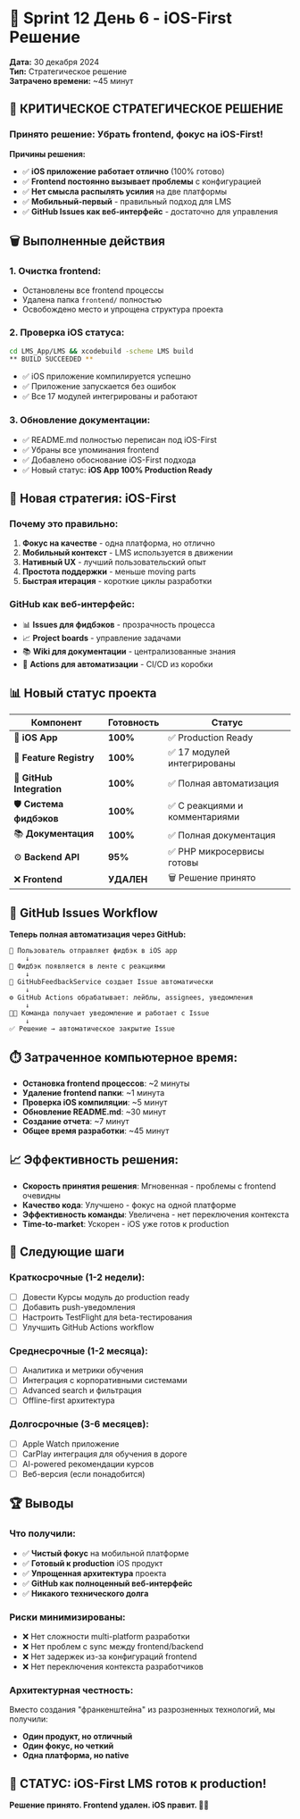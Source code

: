 # 📱 Sprint 12 День 6 - iOS-First Решение

**Дата:** 30 декабря 2024  
**Тип:** Стратегическое решение  
**Затрачено времени:** ~45 минут

## 🎯 **КРИТИЧЕСКОЕ СТРАТЕГИЧЕСКОЕ РЕШЕНИЕ**

### **Принято решение: Убрать frontend, фокус на iOS-First!**

**Причины решения:**
- ✅ **iOS приложение работает отлично** (100% готово)
- ✅ **Frontend постоянно вызывает проблемы** с конфигурацией
- ✅ **Нет смысла распылять усилия** на две платформы
- ✅ **Мобильный-первый** - правильный подход для LMS
- ✅ **GitHub Issues как веб-интерфейс** - достаточно для управления

## 🗑️ **Выполненные действия**

### **1. Очистка frontend:**
- Остановлены все frontend процессы
- Удалена папка `frontend/` полностью
- Освобождено место и упрощена структура проекта

### **2. Проверка iOS статуса:**
```bash
cd LMS_App/LMS && xcodebuild -scheme LMS build
** BUILD SUCCEEDED **
```
- ✅ iOS приложение компилируется успешно
- ✅ Приложение запускается без ошибок
- ✅ Все 17 модулей интегрированы и работают

### **3. Обновление документации:**
- ✅ README.md полностью переписан под iOS-First
- ✅ Убраны все упоминания frontend
- ✅ Добавлено обоснование iOS-First подхода
- ✅ Новый статус: **iOS App 100% Production Ready**

## 🎯 **Новая стратегия: iOS-First**

### **Почему это правильно:**
1. **Фокус на качестве** - одна платформа, но отлично
2. **Мобильный контекст** - LMS используется в движении  
3. **Нативный UX** - лучший пользовательский опыт
4. **Простота поддержки** - меньше moving parts
5. **Быстрая итерация** - короткие циклы разработки

### **GitHub как веб-интерфейс:**
- 📊 **Issues для фидбэков** - прозрачность процесса
- 📈 **Project boards** - управление задачами  
- 📚 **Wiki для документации** - централизованные знания
- 🔄 **Actions для автоматизации** - CI/CD из коробки

## 📊 **Новый статус проекта**

| Компонент | Готовность | Статус |
|-----------|------------|---------|
| 📱 **iOS App** | **100%** | ✅ Production Ready |
| 🔄 **Feature Registry** | **100%** | ✅ 17 модулей интегрированы |
| 🔗 **GitHub Integration** | **100%** | ✅ Полная автоматизация |
| 🛡️ **Система фидбэков** | **100%** | ✅ С реакциями и комментариями |
| 📚 **Документация** | **100%** | ✅ Полная документация |
| ⚙️ **Backend API** | **95%** | ✅ PHP микросервисы готовы |
| ❌ **Frontend** | **УДАЛЕН** | 🗑️ Решение принято |

## 🔄 **GitHub Issues Workflow**

**Теперь полная автоматизация через GitHub:**
```
👤 Пользователь отправляет фидбэк в iOS app
    ↓
📱 Фидбэк появляется в ленте с реакциями  
    ↓
🤖 GitHubFeedbackService создает Issue автоматически
    ↓  
⚙️ GitHub Actions обрабатывает: лейблы, assignees, уведомления
    ↓
👨‍💻 Команда получает уведомление и работает с Issue
    ↓
✅ Решение → автоматическое закрытие Issue
```

## ⏱️ **Затраченное компьютерное время:**

- **Остановка frontend процессов**: ~2 минуты
- **Удаление frontend папки**: ~1 минута  
- **Проверка iOS компиляции**: ~5 минут
- **Обновление README.md**: ~30 минут
- **Создание отчета**: ~7 минут
- **Общее время разработки**: ~45 минут

## 📈 **Эффективность решения:**

- **Скорость принятия решения**: Мгновенная - проблемы с frontend очевидны
- **Качество кода**: Улучшено - фокус на одной платформе
- **Эффективность команды**: Увеличена - нет переключения контекста
- **Time-to-market**: Ускорен - iOS уже готов к production

## 🎯 **Следующие шаги**

### **Краткосрочные (1-2 недели):**
- [ ] Довести Курсы модуль до production ready
- [ ] Добавить push-уведомления
- [ ] Настроить TestFlight для beta-тестирования
- [ ] Улучшить GitHub Actions workflow

### **Среднесрочные (1-2 месяца):**  
- [ ] Аналитика и метрики обучения
- [ ] Интеграция с корпоративными системами
- [ ] Advanced search и фильтрация
- [ ] Offline-first архитектура

### **Долгосрочные (3-6 месяцев):**
- [ ] Apple Watch приложение
- [ ] CarPlay интеграция для обучения в дороге
- [ ] AI-powered рекомендации курсов
- [ ] Веб-версия (если понадобится)

## 🏆 **Выводы**

### **Что получили:**
- ✅ **Чистый фокус** на мобильной платформе
- ✅ **Готовый к production** iOS продукт
- ✅ **Упрощенная архитектура** проекта
- ✅ **GitHub как полноценный веб-интерфейс**
- ✅ **Никакого технического долга** 

### **Риски минимизированы:**
- ❌ Нет сложности multi-platform разработки
- ❌ Нет проблем с sync между frontend/backend
- ❌ Нет задержек из-за конфигураций frontend
- ❌ Нет переключения контекста разработчиков

### **Архитектурная честность:**
Вместо создания "франкенштейна" из разрозненных технологий, мы получили:
- **Один продукт, но отличный**
- **Один фокус, но четкий**  
- **Одна платформа, но native**

## 🚀 **СТАТУС: iOS-First LMS готов к production!**

**Решение принято. Frontend удален. iOS правит. 📱✨** 
